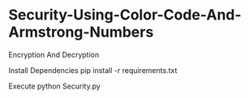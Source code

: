 # Security-Using-Color-Code-And-Armstrong-Numbers
Encryption And Decryption

Install Dependencies
pip install -r requirements.txt

Execute
python Security.py
